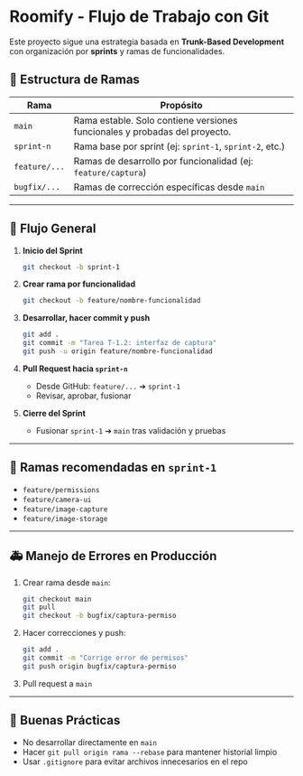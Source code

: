 # Roomify - Flujo de Trabajo con Git

Este proyecto sigue una estrategia basada en **Trunk-Based Development** con organización por **sprints** y ramas de funcionalidades.

## 📁 Estructura de Ramas

| Rama          | Propósito                                                                  |
| ------------- | -------------------------------------------------------------------------- |
| `main`        | Rama estable. Solo contiene versiones funcionales y probadas del proyecto. |
| `sprint-n`    | Rama base por sprint (ej: `sprint-1`, `sprint-2`, etc.)                    |
| `feature/...` | Ramas de desarrollo por funcionalidad (ej: `feature/captura`)              |
| `bugfix/...`  | Ramas de corrección específicas desde `main`                               |

---

## 🔄 Flujo General

1. **Inicio del Sprint**

   ```bash
   git checkout -b sprint-1
   ```

2. **Crear rama por funcionalidad**

   ```bash
   git checkout -b feature/nombre-funcionalidad
   ```

3. **Desarrollar, hacer commit y push**

   ```bash
   git add .
   git commit -m "Tarea T-1.2: interfaz de captura"
   git push -u origin feature/nombre-funcionalidad
   ```

4. **Pull Request hacia `sprint-n`**

   - Desde GitHub: `feature/...` ➔ `sprint-1`
   - Revisar, aprobar, fusionar

5. **Cierre del Sprint**
   - Fusionar `sprint-1` ➔ `main` tras validación y pruebas

---

## 🔧 Ramas recomendadas en `sprint-1`

- `feature/permissions`
- `feature/camera-ui`
- `feature/image-capture`
- `feature/image-storage`

---

## 🚑 Manejo de Errores en Producción

1. Crear rama desde `main`:

   ```bash
   git checkout main
   git pull
   git checkout -b bugfix/captura-permiso
   ```

2. Hacer correcciones y push:

   ```bash
   git add .
   git commit -m "Corrige error de permisos"
   git push origin bugfix/captura-permiso
   ```

3. Pull request a `main`

---

## 🧪 Buenas Prácticas

- No desarrollar directamente en `main`
- Hacer `git pull origin rama --rebase` para mantener historial limpio
- Usar `.gitignore` para evitar archivos innecesarios en el repo
